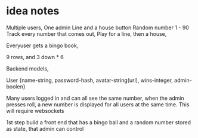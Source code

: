 # idea notes

Multiple users,
One admin
Line and a house button
Random number 1 - 90
Track every number that comes out,
Play for a line,
then a house,


Everyuser gets a bingo book,

9 rows, and 3 down * 6


Backend models,

User {name-string, password-hash, avatar-string(url), wins-integer, admin-boolen}

Many users logged in and can all see the same number, when the admin presses roll, a new number is displayed for all users at the same time.
This will require websockets

1st step build a front end that has a bingo ball and a random number stored as state, that admin can control


